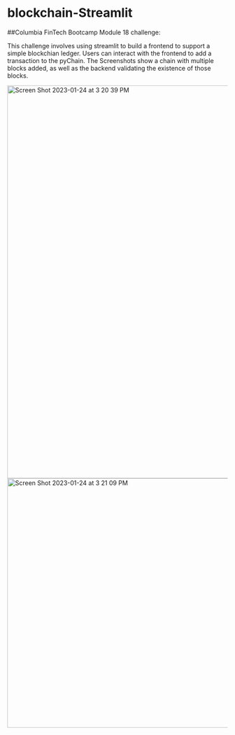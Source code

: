# blockchain-Streamlit

##Columbia FinTech Bootcamp Module 18 challenge: 

This challenge involves using streamlit to build a frontend to support a simple blockchian ledger. Users can interact with the frontend to add a transaction 
to the pyChain. The Screenshots show a chain with multiple blocks added, as well as the backend validating the existence of those blocks. 

















<img width="898" alt="Screen Shot 2023-01-24 at 3 20 39 PM" src="https://user-images.githubusercontent.com/90299942/214399939-d6326826-9c80-4114-bf83-9416c384428a.png">



<img width="570" alt="Screen Shot 2023-01-24 at 3 21 09 PM" src="https://user-images.githubusercontent.com/90299942/214400044-9015971c-9875-4fcf-94c2-ecb187dffab5.png">
